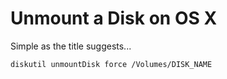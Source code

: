 # Unmount a Disk on OS X
Simple as the title suggests...


```bash
diskutil unmountDisk force /Volumes/DISK_NAME
```
